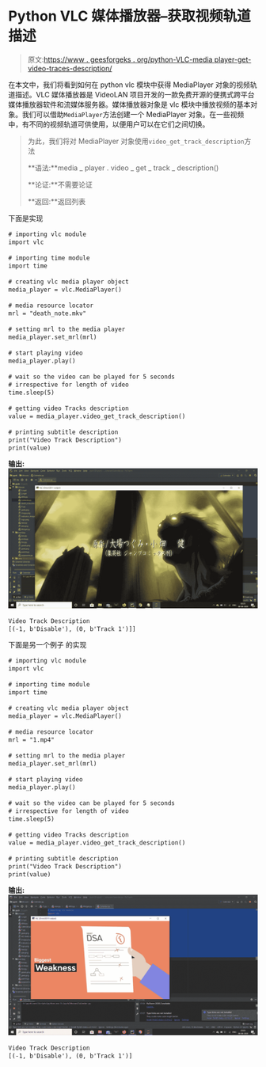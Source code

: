 # Python VLC 媒体播放器–获取视频轨道描述

> 原文:[https://www . geesforgeks . org/python-VLC-media player-get-video-traces-description/](https://www.geeksforgeeks.org/python-vlc-mediaplayer-getting-video-tracks-description/)

在本文中，我们将看到如何在 python vlc 模块中获得 MediaPlayer 对象的视频轨道描述。VLC 媒体播放器是 VideoLAN 项目开发的一款免费开源的便携式跨平台媒体播放器软件和流媒体服务器。媒体播放器对象是 vlc 模块中播放视频的基本对象。我们可以借助`MediaPlayer`方法创建一个 MediaPlayer 对象。在一些视频中，有不同的视频轨道可供使用，以便用户可以在它们之间切换。

> 为此，我们将对 MediaPlayer 对象使用`video_get_track_description`方法
> 
> **语法:**media _ player . video _ get _ track _ description()
> 
> **论证:**不需要论证
> 
> **返回:**返回列表

下面是实现

```
# importing vlc module
import vlc

# importing time module
import time

# creating vlc media player object
media_player = vlc.MediaPlayer()

# media resource locator
mrl = "death_note.mkv"

# setting mrl to the media player
media_player.set_mrl(mrl)

# start playing video
media_player.play()

# wait so the video can be played for 5 seconds
# irrespective for length of video
time.sleep(5)

# getting video Tracks description
value = media_player.video_get_track_description()

# printing subtitle description
print("Video Track Description")
print(value)
```

**输出:**
![](img/33c5fe6e13ea1c939ea793883a04f9c7.png)

```
Video Track Description
[(-1, b'Disable'), (0, b'Track 1')]]
```

下面是另一个例子
的实现

```
# importing vlc module
import vlc

# importing time module
import time

# creating vlc media player object
media_player = vlc.MediaPlayer()

# media resource locator
mrl = "1.mp4"

# setting mrl to the media player
media_player.set_mrl(mrl)

# start playing video
media_player.play()

# wait so the video can be played for 5 seconds
# irrespective for length of video
time.sleep(5)

# getting video Tracks description
value = media_player.video_get_track_description()

# printing subtitle description
print("Video Track Description")
print(value)
```

**输出:**
![](img/adad80dcd4fb054e2f8093e65d2cb30f.png)

```
Video Track Description
[(-1, b'Disable'), (0, b'Track 1')]
```